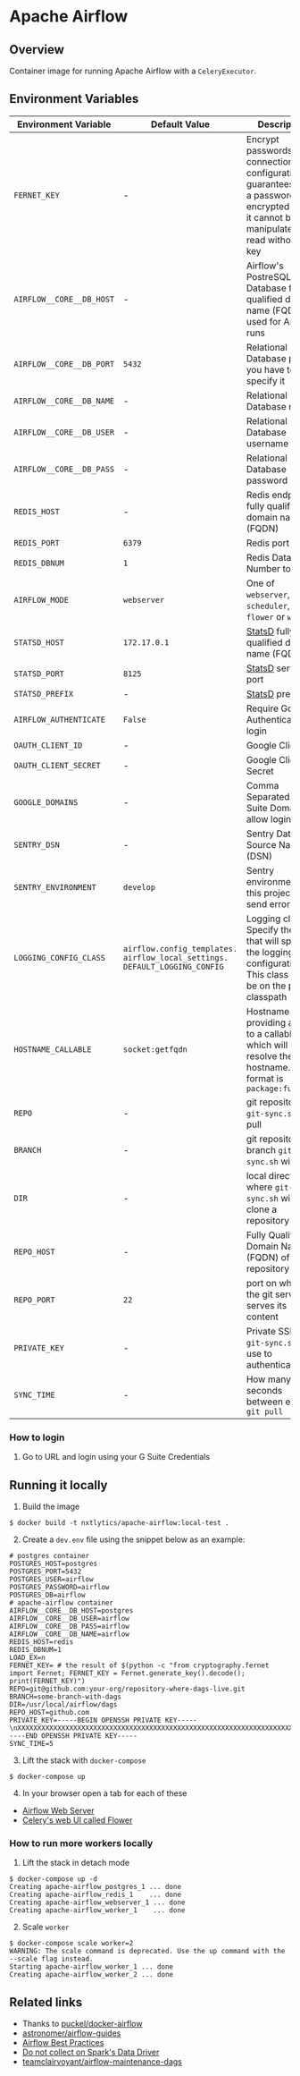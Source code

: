# Apache Airflow

## Overview

Container image for running Apache Airflow with a `CeleryExecutor`.

## Environment Variables

|     Environment Variable | Default Value                                                                          |                                                                                                                                       Description |
|                      --- | ---                                                                                    |                                                                                                                                               --- |
|             `FERNET_KEY` | -                                                                                      | Encrypt passwords in the connection configuration. It guarantees that a password encrypted using it cannot be manipulated or read without the key |
| `AIRFLOW__CORE__DB_HOST` | -                                                                                      |                                                             Airflow's PostreSQL Database fully qualified domain name (FQDN) used for Airflow runs |
| `AIRFLOW__CORE__DB_PORT` | `5432`                                                                                 |                                                                                               Relational Database port, if you have to specify it |
| `AIRFLOW__CORE__DB_NAME` | -                                                                                      |                                                                                                                          Relational Database name |
| `AIRFLOW__CORE__DB_USER` | -                                                                                      |                                                                                                                      Relational Database username |
| `AIRFLOW__CORE__DB_PASS` | -                                                                                      |                                                                                                                      Relational Database password |
|             `REDIS_HOST` | -                                                                                      |                                                                                                 Redis endpoint fully qualified domain name (FQDN) |
|             `REDIS_PORT` | `6379`                                                                                 |                                                                                                                                        Redis port |
|            `REDIS_DBNUM` | `1`                                                                                    |                                                                                                                      Redis Database Number to use |
|           `AIRFLOW_MODE` | `webserver`                                                                            |                                                                                             One of `webserver`, `scheduler`, `flower` or `worker` |
|            `STATSD_HOST` | `172.17.0.1`                                                                           |                                                               [StatsD](https://www.datadoghq.com/blog/statsd/) fully qualified domain name (FQDN) |
|            `STATSD_PORT` | `8125`                                                                                 |                                                 [StatsD](https://statsd.readthedocs.io/en/latest/configure.html#from-the-environment) server port |
|          `STATSD_PREFIX` | -                                                                                      |                                                      [StatsD](https://statsd.readthedocs.io/en/latest/configure.html#from-the-environment) prefix |
|   `AIRFLOW_AUTHENTICATE` | `False`                                                                                |                                                                                                            Require Google Authentication to login |
|        `OAUTH_CLIENT_ID` | -                                                                                      |                                                                                                                                  Google Client ID |
|    `OAUTH_CLIENT_SECRET` | -                                                                                      |                                                                                                                              Google Client Secret |
|         `GOOGLE_DOMAINS` | -                                                                                      |                                                                                                    Comma Separated G Suite Domains to allow login |
|             `SENTRY_DSN` | -                                                                                      |                                                                                                                     Sentry Data Source Name (DSN) |
|     `SENTRY_ENVIRONMENT` | `develop`                                                                              |                                                                                             Sentry environment for this project to send errors as |
|   `LOGGING_CONFIG_CLASS` | `airflow.config_templates.`</br>`airflow_local_settings.`</br>`DEFAULT_LOGGING_CONFIG` |                          Logging class Specify the class that will specify the logging configuration This class has to be on the python classpath |
|      `HOSTNAME_CALLABLE` | `socket:getfqdn`                                                                       |                                     Hostname by providing a path to a callable, which will resolve the hostname. The format is `package:function` |
|                   `REPO` | -                                                                                      |                                                                                                            git repository `git-sync.sh` will pull |
|                 `BRANCH` | -                                                                                      |                                                                                                     git repository branch `git-sync.sh` will pull |
|                    `DIR` | -                                                                                      |                                                                                    local directory where `git-sync.sh` will clone a repository to |
|              `REPO_HOST` | -                                                                                      |                                                                                     Fully Qualified Domain Name (FQDN) of the git repository host |
|              `REPO_PORT` | `22`                                                                                   |                                                                                                   port on which the git server serves its content |
|            `PRIVATE_KEY` | -                                                                                      |                                                                                            Private SSH Key `git-sync.sh` will use to authenticate |
|              `SYNC_TIME` | -                                                                                      |                                                                                                          How many seconds between each `git pull` |

### How to login

1. Go to URL and login using your G Suite Credentials

## Running it locally

1. Build the image

```shell
$ docker build -t nxtlytics/apache-airflow:local-test .
```

2. Create a `dev.env` file using the snippet below as an example:

```shell
# postgres container
POSTGRES_HOST=postgres
POSTGRES_PORT=5432
POSTGRES_USER=airflow
POSTGRES_PASSWORD=airflow
POSTGRES_DB=airflow
# apache-airflow container
AIRFLOW__CORE__DB_HOST=postgres
AIRFLOW__CORE__DB_USER=airflow
AIRFLOW__CORE__DB_PASS=airflow
AIRFLOW__CORE__DB_NAME=airflow
REDIS_HOST=redis
REDIS_DBNUM=1
LOAD_EX=n
FERNET_KEY= # the result of $(python -c "from cryptography.fernet import Fernet; FERNET_KEY = Fernet.generate_key().decode(); print(FERNET_KEY)")
REPO=git@github.com:your-org/repository-where-dags-live.git
BRANCH=some-branch-with-dags
DIR=/usr/local/airflow/dags
REPO_HOST=github.com
PRIVATE_KEY=-----BEGIN OPENSSH PRIVATE KEY-----\nXXXXXXXXXXXXXXXXXXXXXXXXXXXXXXXXXXXXXXXXXXXXXXXXXXXXXXXXXXXXXXXXXXXXXX\nXXXXXXXXXXXXXXXXXXXXXXXXXXXXXXXXXXXXXXXXXXXXXXXXXXXXXXXXXXXXXXXXXXXXXX\nXXXXXXXXXXXXXXXXXXXXXXXXXXXXXXXXXXXXXXXXXXXXXXXXXXXXXXXXXXXXXXXXXXXXXX\nXXXXXXXXXXXXXXXXXXXXXXXXXXXXXXXXXXXXXXXXXXXXXXXXXXXXXXXXXXXXXXXXXXXXXX\nXXXXXXXXXXXXXXXXXXXXXXXXXXXXXXXXXXXXXXXXXXXXXXXXXXXXXXXXXXXXXXXXXXXXXX\nXXXXXXXXXXXXXXXXXX\n-----END OPENSSH PRIVATE KEY-----
SYNC_TIME=5
```

3. Lift the stack with `docker-compose`

```shell
$ docker-compose up
```

4. In your browser open a tab for each of these
  - [Airflow Web Server](http://localhost:8080)
  - [Celery's web UI called Flower](http://localhost:5555)

### How to run more workers locally

1. Lift the stack in detach mode

```shell
$ docker-compose up -d
Creating apache-airflow_postgres_1 ... done
Creating apache-airflow_redis_1    ... done
Creating apache-airflow_webserver_1 ... done
Creating apache-airflow_worker_1    ... done
```

2. Scale `worker`

```shell
$ docker-compose scale worker=2
WARNING: The scale command is deprecated. Use the up command with the --scale flag instead.
Starting apache-airflow_worker_1 ... done
Creating apache-airflow_worker_2 ... done
```

## Related links

- Thanks to [puckel/docker-airflow](https://github.com/puckel/docker-airflow)
- [astronomer/airflow-guides](https://github.com/astronomer/airflow-guides)
- [Airflow Best Practices](https://airflow.apache.org/docs/stable/best-practices.html)
- [Do not collect on Spark's Data Driver](https://luminousmen.com/post/spark-tips-dont-collect-data-on-driver)
- [teamclairvoyant/airflow-maintenance-dags](https://github.com/teamclairvoyant/airflow-maintenance-dags)
